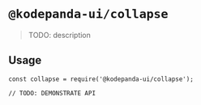 # `@kodepanda-ui/collapse`

> TODO: description

## Usage

```
const collapse = require('@kodepanda-ui/collapse');

// TODO: DEMONSTRATE API
```

